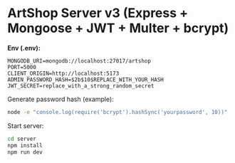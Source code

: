# ArtShop Server v3 (Express + Mongoose + JWT + Multer + bcrypt)

**Env (.env):**
```
MONGODB_URI=mongodb://localhost:27017/artshop
PORT=5000
CLIENT_ORIGIN=http://localhost:5173
ADMIN_PASSWORD_HASH=$2b$10$REPLACE_WITH_YOUR_HASH
JWT_SECRET=replace_with_a_strong_random_secret
```

Generate password hash (example):
```bash
node -e "console.log(require('bcrypt').hashSync('yourpassword', 10))"
```

Start server:
```bash
cd server
npm install
npm run dev
```
